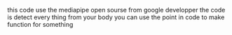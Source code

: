 this code use the mediapipe open sourse from google developper
the code is detect every thing from your body
you can use the point in code to make function for something 
